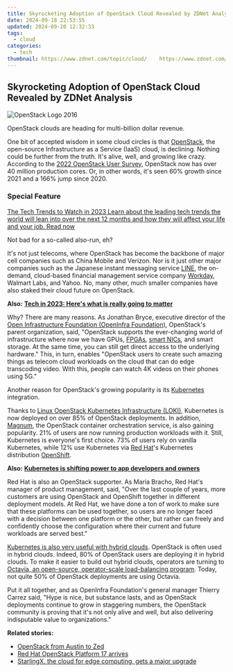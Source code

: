 ```yaml
---
title: Skyrocketing Adoption of OpenStack Cloud Revealed by ZDNet Analysis
date: 2024-09-18 22:53:55
updated: 2024-09-20 12:32:33
tags:
  - cloud
categories:
  - tech
thumbnail: https://www.zdnet.com/topic/cloud/    https://www.zdnet.com/a/img/resize/b94b2f48c593c44fd4d5ac495269021cffea5038/2016/10/25/e2569fbb-c7f8-4f5c-9b81-f841816e5261/openstack-logo-2016.png?width=170&height=96&fit=crop&format=pjpg&auto=webp
---
```


## Skyrocketing Adoption of OpenStack Cloud Revealed by ZDNet Analysis

![OpenStack Logo 2016](https://www.zdnet.com/a/img/resize/ae57424ae0ecd8011d48e9c09398ade4dee4a3a4/2016/10/25/e2569fbb-c7f8-4f5c-9b81-f841816e5261/openstack-logo-2016.png?auto=webp&width=1280)

OpenStack clouds are heading for multi-billion dollar revenue.

One bit of accepted wisdom in some cloud circles is that [OpenStack](https://www.openstack.org/), the open-source Infrastructure as a Service (IaaS) cloud, is declining. Nothing could be further from the truth. It's alive, well, and growing like crazy. According to the [2022 OpenStack User Survey](https://www.openstack.org/user-survey/2022-user-survey-report), OpenStack now has over 40 million production cores. Or, in other words, it's seen 60% growth since 2021 and a 166% jump since 2020\. 

### Special Feature

[The Tech Trends to Watch in 2023 Learn about the leading tech trends the world will lean into over the next 12 months and how they will affect your life and your job.  Read now](https://www.zdnet.com/topic/the-tech-trends-to-watch-in-2023/)

Not bad for a so-called also-run, eh?

It's not just telecoms, where OpenStack has become the backbone of major cell companies such as China Mobile and Verizon. Nor is it just other major companies such as the Japanese instant messaging service [LINE](https://superuser.openstack.org/articles/explosive-openstack-growth-line/), the on-demand, cloud-based financial management service company [Workday](https://www.workday.com/), Walmart Labs, and Yahoo. No, many other, much smaller companies have also staked their cloud future on OpenStack. 

**Also:** [**Tech in 2023: Here's what is really going to matter**](https://www.zdnet.com/article/tech-in-2023-weve-analysed-the-data-and-heres-whats-really-going-to-matter/)

Why? There are many reasons. As Jonathan Bryce, executive director of the [Open Infrastructure Foundation (OpenInfra Foundation)](https://openinfra.dev/), OpenStack's parent organization, said, "OpenStack supports the ever-changing world of infrastructure where now we have GPUs, [FPGAs](https://www.xilinx.com/products/silicon-devices/fpga/what-is-an-fpga.html), [smart NICs](https://blogs.nvidia.com/blog/2021/10/29/what-is-a-smartnic/), and smart storage. At the same time, you can still get direct access to the underlying hardware." This, in turn, enables "OpenStack users to create such amazing things as telecom cloud workloads on the cloud that can do edge transcoding video. With this, people can watch 4K videos on their phones using 5G." 

Another reason for OpenStack's growing popularity is its [Kubernetes](https://kubernetes.io/) integration. 

Thanks to [Linux OpenStack Kubernetes Infrastructure (LOKI)](https://www.openstack.org/videos/summits/berlin-2022/LOKI-Linux-OpenStack-Kubernetes-Infrastructure), Kubernetes is now deployed on over 85% of OpenStack deployments. In addition, [Magnum](https://docs.openstack.org/magnum/latest/user/), the OpenStack container orchestration service, is also gaining popularity. 21% of users are now running production workloads with it. Still, Kubernetes is everyone's first choice. 73% of users rely on vanilla Kubernetes, while 12% use Kubernetes via [Red Hat](https://www.redhat.com/en)'s Kubernetes distribution [OpenShift](https://www.redhat.com/en/technologies/cloud-computing/openshift). 

**Also:** [**Kubernetes is shifting power to app developers and owners**](https://www.zdnet.com/article/kubernetes-is-more-than-orchestration-its-shifting-power-to-app-developers-and-owners/)

Red Hat is also an OpenStack supporter. As Maria Bracho, Red Hat's manager of product management, said, "Over the last couple of years, more customers are using OpenStack and OpenShift together in different deployment models. At Red Hat, we have done a ton of work to make sure that these platforms can be used together, so users are no longer faced with a decision between one platform or the other, but rather can freely and confidently choose the configuration where their current and future workloads are served best." 

[Kubernetes is also very useful with hybrid clouds](https://www.zdnet.com/article/what-is-the-kubernetes-hybrid-cloud-and-why-it-matters/). OpenStack is often used in hybrid clouds. Indeed, 80% of OpenStack users are deploying it in hybrid clouds. To make it easier to build out hybrid clouds, operators are turning to [Octavia, an open-source, operator-scale load-balancing program](https://docs.openstack.org/octavia/latest/reference/introduction.html). Today, not quite 50% of OpenStack deployments are using Octavia. 

Put it all together, and as OpenInfra Foundation's general manager Thierry Carrez said, "Hype is nice, but substance lasts, and as OpenStack deployments continue to grow in staggering numbers, the OpenStack community is proving that it's not only alive and well, but also delivering indisputable value to organizations."

**Related stories:**

* [OpenStack from Austin to Zed](https://www.zdnet.com/article/openstack-from-austin-to-zed/)
* [Red Hat OpenStack Platform 17 arrives](https://www.zdnet.com/article/red-hat-openstack-platform-17-arrives/)
* [StarlingX, the cloud for edge computing, gets a major upgrade](https://www.zdnet.com/article/starlingx-the-cloud-for-edge-computing-gets-a-major-upgrade/)

<ins class="adsbygoogle"
     style="display:block"
     data-ad-format="autorelaxed"
     data-ad-client="ca-pub-7571918770474297"
     data-ad-slot="1223367746"></ins>



<ins class="adsbygoogle"
     style="display:block"
     data-ad-client="ca-pub-7571918770474297"
     data-ad-slot="8358498916"
     data-ad-format="auto"
     data-full-width-responsive="true"></ins>
